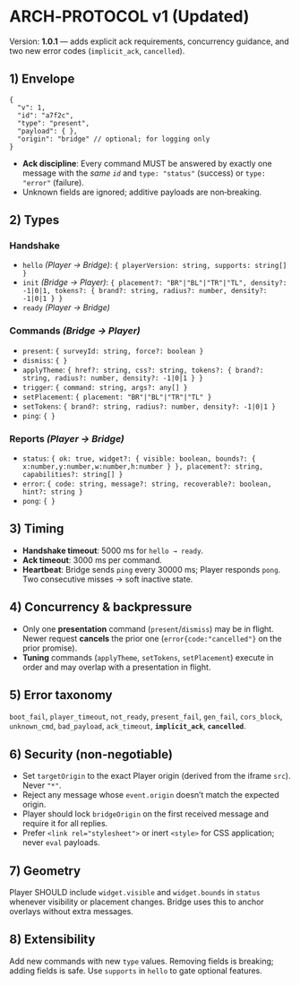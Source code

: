 # ARCH‑PROTOCOL v1 (Updated)

Version: **1.0.1** — adds explicit ack requirements, concurrency guidance, and two new error codes (`implicit_ack`, `cancelled`).

## 1) Envelope

```jsonc
{
  "v": 1,
  "id": "a7f2c",
  "type": "present",
  "payload": { },
  "origin": "bridge" // optional; for logging only
}
```

- **Ack discipline**: Every command MUST be answered by exactly one message with the *same `id`* and `type: "status"` (success) or `type: "error"` (failure).
- Unknown fields are ignored; additive payloads are non‑breaking.

## 2) Types

### Handshake
- `hello` *(Player → Bridge)*: `{ playerVersion: string, supports: string[] }`
- `init` *(Bridge → Player)*: `{ placement?: "BR"|"BL"|"TR"|"TL", density?: -1|0|1, tokens?: { brand?: string, radius?: number, density?: -1|0|1 } }`
- `ready` *(Player → Bridge)*

### Commands *(Bridge → Player)*
- `present`: `{ surveyId: string, force?: boolean }`
- `dismiss`: `{ }`
- `applyTheme`: `{ href?: string, css?: string, tokens?: { brand?: string, radius?: number, density?: -1|0|1 } }`
- `trigger`: `{ command: string, args?: any[] }`
- `setPlacement`: `{ placement: "BR"|"BL"|"TR"|"TL" }`
- `setTokens`: `{ brand?: string, radius?: number, density?: -1|0|1 }`
- `ping`: `{ }`

### Reports *(Player → Bridge)*
- `status`: `{ ok: true, widget?: { visible: boolean, bounds?: { x:number,y:number,w:number,h:number } }, placement?: string, capabilities?: string[] }`
- `error`: `{ code: string, message?: string, recoverable?: boolean, hint?: string }`
- `pong`: `{ }`

## 3) Timing

- **Handshake timeout**: 5000 ms for `hello → ready`.
- **Ack timeout**: 3000 ms per command.
- **Heartbeat**: Bridge sends `ping` every 30000 ms; Player responds `pong`. Two consecutive misses → soft inactive state.

## 4) Concurrency & backpressure

- Only one **presentation** command (`present`/`dismiss`) may be in flight. Newer request **cancels** the prior one (`error{code:"cancelled"}` on the prior promise).
- **Tuning** commands (`applyTheme`, `setTokens`, `setPlacement`) execute in order and may overlap with a presentation in flight.

## 5) Error taxonomy

`boot_fail`, `player_timeout`, `not_ready`, `present_fail`, `gen_fail`, `cors_block`, `unknown_cmd`, `bad_payload`, `ack_timeout`, **`implicit_ack`**, **`cancelled`**.

## 6) Security (non‑negotiable)

- Set `targetOrigin` to the exact Player origin (derived from the iframe `src`). Never `"*"`.
- Reject any message whose `event.origin` doesn’t match the expected origin.
- Player should lock `bridgeOrigin` on the first received message and require it for all replies.
- Prefer `<link rel="stylesheet">` or inert `<style>` for CSS application; never `eval` payloads.

## 7) Geometry

Player SHOULD include `widget.visible` and `widget.bounds` in `status` whenever visibility or placement changes. Bridge uses this to anchor overlays without extra messages.

## 8) Extensibility

Add new commands with new `type` values. Removing fields is breaking; adding fields is safe. Use `supports` in `hello` to gate optional features.
